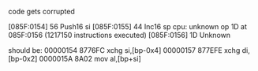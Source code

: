 code gets corrupted

[085F:0154] 56         Push16   si
[085F:0155] 44         Inc16    sp
cpu: unknown op 1D at 085F:0156 (1217150 instructions executed)
[085F:0156] 1D         Unknown


should be:
00000154  8776FC            xchg si,[bp-0x4]
00000157  877EFE            xchg di,[bp-0x2]
0000015A  8A02              mov al,[bp+si]

